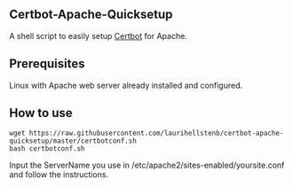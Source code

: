 ## Certbot-Apache-Quicksetup

A shell script to easily setup [Certbot](https://letsencrypt.org/) for Apache.

## Prerequisites

Linux with Apache web server already installed and configured. 

## How to use

```
wget https://raw.githubusercontent.com/laurihellstenb/certbot-apache-quicksetup/master/certbotconf.sh
bash certbotconf.sh
```
Input the ServerName you use in /etc/apache2/sites-enabled/yoursite.conf and follow the instructions.
